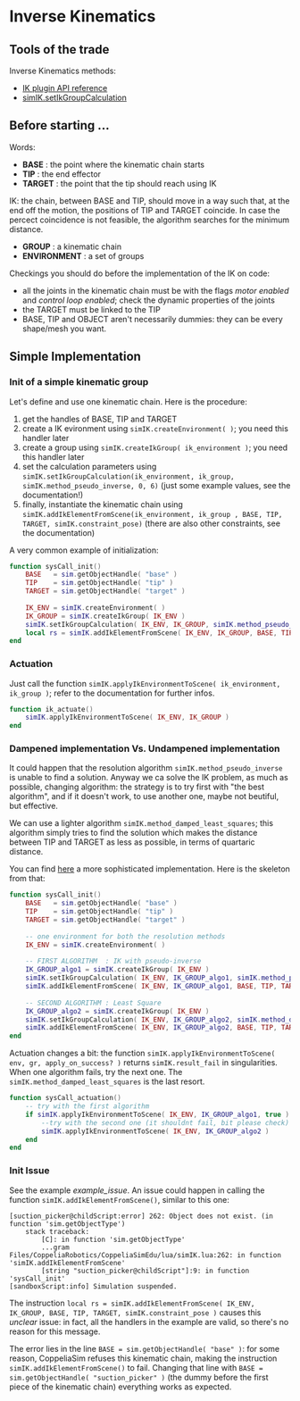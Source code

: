 # Inverse Kinematics

## Tools of the trade

Inverse Kinematics methods:

- [IK plugin API reference](https://www.coppeliarobotics.com/helpFiles/en/simIK.htm)
- [simIK.setIkGroupCalculation](https://www.coppeliarobotics.com/helpFiles/en/simIK.htm#simIK.setIkGroupCalculation)

## Before starting ...

Words:

- **BASE** : the point where the kinematic chain starts
- **TIP** : the end effector
- **TARGET** : the point that the tip should reach using IK

IK: the chain, between BASE and TIP, should move in a way such that, at the end off the motion, the positions of TIP and TARGET coincide. In case the percect coincidence is not feasible, the algorithm searches for the minimum distance. 

- **GROUP** : a kinematic chain
- **ENVIRONMENT** : a set of groups

Checkings you should do before the implementation of the IK on code:

- all the joints in the kinematic chain must be with the flags *motor enabled* and *control loop enabled*; check the dynamic properties of the joints
- the TARGET must be linked to the TIP
- BASE, TIP and OBJECT aren't necessarily dummies: they can be every shape/mesh you want. 

## Simple Implementation

### Init of a simple kinematic group

Let's define and use one kinematic chain. Here is the procedure:

1. get the handles of BASE, TIP and TARGET
2. create a IK evironment using `simIK.createEnvironment( )`; you need this handler later
3. create a group using `simIK.createIkGroup( ik_environment )`; you need this handler later
4. set the calculation parameters using `simIK.setIkGroupCalculation(ik_environment, ik_group, simIK.method_pseudo_inverse, 0, 6)` (just some example values, see the documentation!)
5. finally, instantiate the kinematic chain using `simIK.addIkElementFromScene(ik_environment, ik_group , BASE, TIP, TARGET, simIK.constraint_pose)` (there are also other constraints, see the documentation)

A very common example of initialization:

```lua
function sysCall_init()
    BASE   = sim.getObjectHandle( "base" )
    TIP    = sim.getObjectHandle( "tip" )
    TARGET = sim.getObjectHandle( "target" )
    
    IK_ENV = simIK.createEnvironment( )
    IK_GROUP = simIK.createIkGroup( IK_ENV )
    simIK.setIkGroupCalculation( IK_ENV, IK_GROUP, simIK.method_pseudo_inverse, 0, 99 )
    local rs = simIK.addIkElementFromScene( IK_ENV, IK_GROUP, BASE, TIP, TARGET, simIK.constraint_pose )
end
```

### Actuation

Just call the function `simIK.applyIkEnvironmentToScene( ik_environment, ik_group )`; refer to the documentation for further infos. 

```lua
function ik_actuate()
    simIK.applyIkEnvironmentToScene( IK_ENV, IK_GROUP )
end
```

### Dampened implementation Vs. Undampened implementation

It could happen that the resolution algorithm `simIK.method_pseudo_inverse` is unable to find a solution. Anyway we ca solve the IK problem, as much as possible, changing algorithm: the strategy is to try first with "the best algorithm", and if it doesn't work, to use another one, maybe not beutiful, but effective. 

We can use a lighter algorithm `simIK.method_damped_least_squares`; this algorithm simply tries to find the solution which makes the distance between TIP and TARGET as less as possible, in terms of quartaric distance. 

You can find [here](https://www.coppeliarobotics.com/helpFiles/en/inverseKinematicsTutorial.htm) a more sophisticated implementation. Here is the skeleton from that:

```lua
function sysCall_init()
    BASE   = sim.getObjectHandle( "base" )
    TIP    = sim.getObjectHandle( "tip" )
    TARGET = sim.getObjectHandle( "target" )
    
    -- one environment for both the resolution methods
    IK_ENV = simIK.createEnvironment( )
    
    -- FIRST ALGORITHM  : IK with pseudo-inverse
    IK_GROUP_algo1 = simIK.createIkGroup( IK_ENV )
    simIK.setIkGroupCalculation( IK_ENV, IK_GROUP_algo1, simIK.method_pseudo_inverse, 0, 99 )
    simIK.addIkElementFromScene( IK_ENV, IK_GROUP_algo1, BASE, TIP, TARGET, simIK.constraint_pose )
    
    -- SECOND ALGORITHM : Least Square
    IK_GROUP_algo2 = simIK.createIkGroup( IK_ENV )
    simIK.setIkGroupCalculation( IK_ENV, IK_GROUP_algo2, simIK.method_damped_least_squares, 1, 99 )
    simIK.addIkElementFromScene( IK_ENV, IK_GROUP_algo2, BASE, TIP, TARGET, simIK.constraint_pose )
end
``` 

Actuation changes a bit: the function `simIK.applyIkEnvironmentToScene( env, gr, apply_on_success? )` returns `simIK.result_fail` in singularities. When one algorithm fails, try the next one. The `simIK.method_damped_least_squares` is the last resort. 

```lua
function sysCall_actuation()
    -- try with the first algorithm
    if simIK.applyIkEnvironmentToScene( IK_ENV, IK_GROUP_algo1, true ) == simIK.result_fail then
        --try with the second one (it shouldnt fail, bit please check)
        simIK.applyIkEnvironmentToScene( IK_ENV, IK_GROUP_algo2 )
    end
end
```

### Init Issue

See the example *example_issue*. An issue could happen in calling the function `simIK.addIkElementFromScene()`, similar to this one:

```
[suction_picker@childScript:error] 262: Object does not exist. (in function 'sim.getObjectType')
    stack traceback:
        [C]: in function 'sim.getObjectType'
        ...gram Files/CoppeliaRobotics/CoppeliaSimEdu/lua/simIK.lua:262: in function 'simIK.addIkElementFromScene'
        [string "suction_picker@childScript"]:9: in function 'sysCall_init'
[sandboxScript:info] Simulation suspended.
```

The instruction `local rs = simIK.addIkElementFromScene( IK_ENV, IK_GROUP, BASE, TIP, TARGET, simIK.constraint_pose )` causes this *unclear* issue: in fact, all the handlers in the example are valid, so there's no reason for this message. 

The error lies in the line `BASE = sim.getObjectHandle( "base" )`: for some reason, CoppeliaSim refuses this kinematic chain, making the instruction `simIK.addIkElementFromScene()` to fail. Changing that line with `BASE = sim.getObjectHandle( "suction_picker" )` (the dummy before the first piece of the kinematic chain) everything works as expected. 